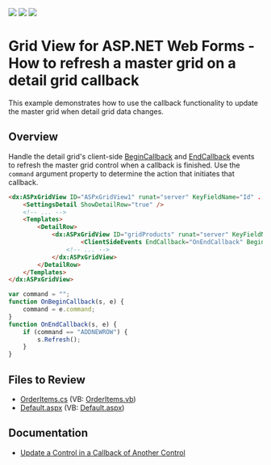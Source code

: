 <!-- default badges list -->
![](https://img.shields.io/endpoint?url=https://codecentral.devexpress.com/api/v1/VersionRange/128535207/15.1.5%2B)
[![](https://img.shields.io/badge/Open_in_DevExpress_Support_Center-FF7200?style=flat-square&logo=DevExpress&logoColor=white)](https://supportcenter.devexpress.com/ticket/details/E3578)
[![](https://img.shields.io/badge/📖_How_to_use_DevExpress_Examples-e9f6fc?style=flat-square)](https://docs.devexpress.com/GeneralInformation/403183)
<!-- default badges end -->
# Grid View for ASP.NET Web Forms - How to refresh a master grid on a detail grid callback

This example demonstrates how to use the callback functionality to update the master grid when detail grid data changes.

## Overview

Handle the detail grid's client-side [BeginCallback](https://docs.devexpress.com/AspNet/js-ASPxClientGridView.BeginCallback) and [EndCallback](https://docs.devexpress.com/AspNet/js-ASPxClientGridView.EndCallback) events to refresh the master grid control when a callback is finished. Use the `command` argument property to determine the action that initiates that callback.

```aspx
<dx:ASPxGridView ID="ASPxGridView1" runat="server" KeyFieldName="Id" ... >
    <SettingsDetail ShowDetailRow="true" />
    <!-- ... -->
    <Templates>
        <DetailRow>
            <dx:ASPxGridView ID="gridProducts" runat="server" KeyFieldName="Id" ... >
                    <ClientSideEvents EndCallback="OnEndCallback" BeginCallback="OnBeginCallback" />
                <!-- ... -->
            </dx:ASPxGridView>
        </DetailRow>
    </Templates>
</dx:ASPxGridView>
```

```js
var command = "";
function OnBeginCallback(s, e) {
    command = e.command;
}
function OnEndCallback(s, e) {
    if (command == "ADDNEWROW") {
        s.Refresh();
    }
}
```

## Files to Review

* [OrderItems.cs](./CS/WebSite/App_Code/OrderItems.cs) (VB: [OrderItems.vb](./VB/WebSite/App_Code/OrderItems.vb))
* [Default.aspx](./CS/WebSite/Default.aspx) (VB: [Default.aspx](./VB/WebSite/Default.aspx))

## Documentation

* [Update a Control in a Callback of Another Control](https://docs.devexpress.com/AspNet/402219/common-concepts/callbacks/update-control-in-callback-of-another-control)
